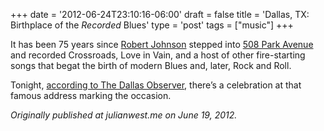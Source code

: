 +++
date = '2012-06-24T23:10:16-06:00'
draft = false
title = 'Dallas, TX: Birthplace of the _Recorded_ Blues'
type = 'post'
tags = ["music"]
+++

It has been 75 years since <a href="http://en.wikipedia.org/wiki/Robert_Johnson">Robert Johnson</a> stepped into <a href="http://508park.org/historyof508.asp">508 Park Avenue</a> and recorded Crossroads, Love in Vain, and a host of other fire-starting songs that begat the birth of modern Blues and, later, Rock and Roll.<br />

Tonight, <a href="http://blogs.dallasobserver.com/dc9/2012/06/tonight_the_75th_anniversary_o.php">according to The Dallas Observer</a>, there’s a celebration at that famous address marking the occasion.<br />


<i>Originally published at julianwest.me on June 19, 2012.</i>
